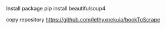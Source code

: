 Install package
pip install beautifulsoup4

copy repository
https://github.com/lethyxnekuia/bookToScrape